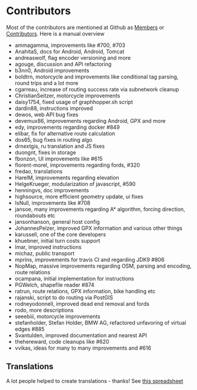 # Contributors

Most of the contributors are mentioned at Github as [Members](https://github.com/graphhopper?tab=members) or [Contributors](https://github.com/graphhopper/graphhopper/contributors). Here is a manual overview

 * ammagamma, improvements like #700, #703
 * AnahitaS, docs for Android, Android, Tomcat
 * andreaswolf, flag encoder versioning and more
 * agouge, discussion and API refactoring
 * b3nn0, Android improvements
 * boldtrn, motorcycle and improvements like conditional tag parsing, round trips and a lot more
 * cgarreau, increase of routing success rate via subnetwork cleanup
 * ChristianSeitzer, motorcycle improvements
 * daisy1754, fixed usage of graphhopper.sh script
 * dardin88, instructions improved
 * dewos, web API bug fixes
 * devemux86, improvements regarding Android, GPX and more
 * edy, improvements regarding docker #849
 * elibar, fix for alternative route calculation
 * dos65, bug fixes in routing algo
 * drnextgis, ru translation and JS fixes
 * duongnt, fixes in storage
 * fbonzon, UI improvements like #615
 * florent-morel, improvements regarding fords, #320
 * fredao, translations 
 * HarelM, improvements regarding elevation
 * HelgeKrueger, modularization of javascript, #590
 * henningvs, doc improvements
 * highsource, more efficient geometry update, ui fixes
 * IsNull, improvements like #708
 * jansoe, many improvements regarding A* algorithm, forcing direction, roundabouts etc
 * jansonhanson, general host config
 * JohannesPelzer, improved GPX information and various other things
 * karussell, one of the core developers
 * khuebner, initial turn costs support
 * lmar, improved instructions
 * michaz, public transport
 * mprins, improvements for travis CI and regarding JDK9 #806
 * NopMap, massive improvements regarding OSM, parsing and encoding, route relations
 * ocampana, initial implementation for instructions
 * PGWelch, shapefile reader #874
 * ratrun, route relations, GPX information, bike handling etc
 * rajanski, script to do routing via PostGIS
 * rodneyodonnell, improved dead end removal and fords
 * rodo, more descriptions
 * seeebiii, motorcycle improvements
 * stefanholder, Stefan Holder, BMW AG, refactored unfavoring of virtual edges #885
 * Svantulden, improved documentation and nearest API
 * thehereward, code cleanups like #620
 * vvikas, ideas for many to many improvements and #616

## Translations

A lot people helped to create translations - thanks!
See [this spreadsheet](https://docs.google.com/spreadsheet/ccc?key=0AmukcXek0JP6dGM4R1VTV2d3TkRSUFVQakhVeVBQRHc#gid=0)
